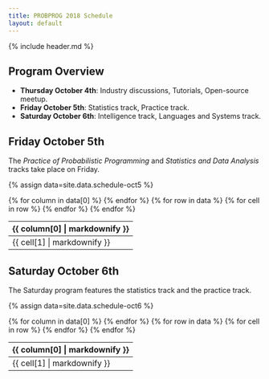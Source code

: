 ```yaml
---
title: PROBPROG 2018 Schedule
layout: default
---
```


{% include header.md %}


## Program Overview

- **Thursday October 4th**: Industry discussions, Tutorials, Open-source meetup.    
- **Friday October 5th**: Statistics track, Practice track.
- **Saturday October 6th**: Intelligence track, Languages and Systems track.

## Friday October 5th

The *Practice of Probabilistic Programming* and *Statistics and Data Analysis* tracks take place on Friday.

{% assign data=site.data.schedule-oct5 %}

<table>
    <thead>
    {% for column in data[0] %}
        <th>{{ column[0] | markdownify }}</th>
    {% endfor %}
    </thead>
    <tbody>
    {% for row in data %}
        <tr>
        {% for cell in row %}
            <td>{{ cell[1] | markdownify }}</td>
        {% endfor %}
        </tr>
    {% endfor %}
    </tbody>
</table>

## Saturday October 6th

The Saturday program features the statistics track and the practice track. 

{% assign data=site.data.schedule-oct6 %}

<table>
    <thead>
    {% for column in data[0] %}
        <th>{{ column[0] | markdownify }}</th>
    {% endfor %}
    </thead>
    <tbody>
    {% for row in data %}
        <tr>
        {% for cell in row %}
            <td>{{ cell[1] | markdownify }}</td>
        {% endfor %}
        </tr>
    {% endfor %}
    </tbody>
</table>
